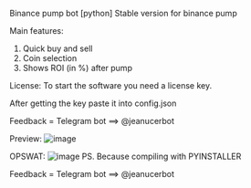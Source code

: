 Binance pump bot [python]
Stable version for binance pump

Main features:
1. Quick buy and sell
2. Coin selection
3. Shows ROI (in %) after pump

License:
To start the software you need a license key.

After getting the key paste it into config.json

Feedback = Telegram bot ==> @jeanucerbot  

Preview:
![image](https://user-images.githubusercontent.com/89002240/131226270-caa0c0d4-0a6e-4d9d-9bd0-56c51a1a14a1.png)


OPSWAT:
![image](https://user-images.githubusercontent.com/89002240/131226117-2d987a03-999e-40dc-b7b3-068d0c172df2.png)
PS. Because compiling with PYINSTALLER



Feedback = Telegram bot ==> @jeanucerbot 
